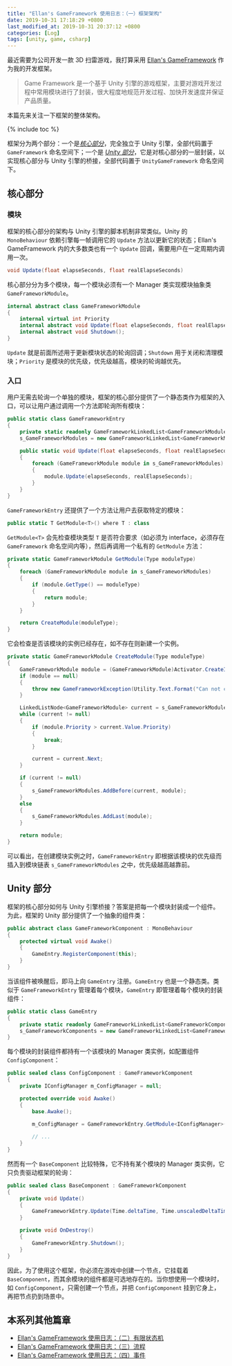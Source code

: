 ```yaml
---
title: "Ellan's GameFramework 使用日志：（一）框架架构"
date: 2019-10-31 17:18:29 +0800
last_modified_at: 2019-10-31 20:37:12 +0800
categories: [Log]
tags: [unity, game, csharp]
---
```


最近需要为公司开发一款 3D 扫雷游戏，我打算采用 [Ellan's GameFramework](https://gameframework.cn/) 作为我的开发框架。

> Game Framework 是一个基于 Unity 引擎的游戏框架，主要对游戏开发过程中常用模块进行了封装，很大程度地规范开发过程、加快开发速度并保证产品质量。

本篇先来关注一下框架的整体架构。

{% include toc %}

框架分为两个部分：一个是[*核心部分*](https://github.com/EllanJiang/GameFramework)，完全独立于 Unity 引擎，全部代码置于 `GameFramework` 命名空间下；一个是 [*Unity 部分*](https://github.com/EllanJiang/UnityGameFramework)，它是对核心部分的一层封装，以实现核心部分与 Unity 引擎的桥接，全部代码置于 `UnityGameFramework` 命名空间下。

## 核心部分

### 模块

框架的核心部分的架构与 Unity 引擎的脚本机制非常类似。Unity 的 `MonoBehaviour` 依赖引擎每一帧调用它的 `Update` 方法以更新它的状态；Ellan's GameFramework 内的大多数类也有一个 `Update` 回调，需要用户在一定周期内调用一次。

```c#
void Update(float elapseSeconds, float realElapseSeconds)
```

核心部分分为多个模块，每一个模块必须有一个 Manager 类实现模块抽象类 `GameFrameworkModule`。

```c#
internal abstract class GameFrameworkModule
{
    internal virtual int Priority
    internal abstract void Update(float elapseSeconds, float realElapseSeconds);
    internal abstract void Shutdown();
}
```

`Update` 就是前面所述用于更新模块状态的轮询回调；`Shutdown` 用于关闭和清理模块；`Priority` 是模块的优先级，优先级越高，模块的轮询越优先。

### 入口

用户无需去轮询一个单独的模块，框架的核心部分提供了一个静态类作为框架的入口，可以让用户通过调用一个方法即轮询所有模块：

```c#
public static class GameFrameworkEntry
{
    private static readonly GameFrameworkLinkedList<GameFrameworkModule> 
    s_GameFrameworkModules = new GameFrameworkLinkedList<GameFrameworkModule>();

    public static void Update(float elapseSeconds, float realElapseSeconds)
    {
        foreach (GameFrameworkModule module in s_GameFrameworkModules)
        {
            module.Update(elapseSeconds, realElapseSeconds);
        }
    }
}
```

`GameFrameworkEntry` 还提供了一个方法让用户去获取特定的模块：

```c#
public static T GetModule<T>() where T : class
```

`GetModule<T>` 会先检查模块类型 `T` 是否符合要求（如必须为 interface，必须存在 `GameFramework` 命名空间内等），然后再调用一个私有的 `GetModule` 方法：

```c#
private static GameFrameworkModule GetModule(Type moduleType)
{
    foreach (GameFrameworkModule module in s_GameFrameworkModules)
    {
        if (module.GetType() == moduleType)
        {
            return module;
        }
    }

    return CreateModule(moduleType);
}
```

它会检查是否该模块的实例已经存在，如不存在则新建一个实例。

```c#
private static GameFrameworkModule CreateModule(Type moduleType)
{
    GameFrameworkModule module = (GameFrameworkModule)Activator.CreateInstance(moduleType);
    if (module == null)
    {
        throw new GameFrameworkException(Utility.Text.Format("Can not create module '{0}'.", moduleType.FullName));
    }

    LinkedListNode<GameFrameworkModule> current = s_GameFrameworkModules.First;
    while (current != null)
    {
        if (module.Priority > current.Value.Priority)
        {
            break;
        }

        current = current.Next;
    }

    if (current != null)
    {
        s_GameFrameworkModules.AddBefore(current, module);
    }
    else
    {
        s_GameFrameworkModules.AddLast(module);
    }

    return module;
}
```

可以看出，在创建模块实例之时，`GameFrameworkEntry` 即根据该模块的优先级而插入到模块链表 `s_GameFrameworkModules` 之中，优先级越高越靠前。

## Unity 部分

框架的核心部分如何与 Unity 引擎桥接？答案是把每一个模块封装成一个组件。为此，框架的 Unity 部分提供了一个抽象的组件类：

```c#
public abstract class GameFrameworkComponent : MonoBehaviour
{
    protected virtual void Awake()
    {
        GameEntry.RegisterComponent(this);
    }
}
```

当该组件被唤醒后，即马上向 `GameEntry` 注册。`GameEntry` 也是一个静态类。类似于 `GameFrameworkEntry` 管理着每个模块，`GameEntry` 即管理着每个模块的封装组件：

```c#
public static class GameEntry
{
    private static readonly GameFrameworkLinkedList<GameFrameworkComponent> 
    s_GameFrameworkComponents = new GameFrameworkLinkedList<GameFrameworkComponent>();
}
```

每个模块的封装组件都持有一个该模块的 Manager 类实例，如配置组件 `ConfigComponent`：

```c#
public sealed class ConfigComponent : GameFrameworkComponent
{
    private IConfigManager m_ConfigManager = null;

    protected override void Awake()
    {
        base.Awake();

        m_ConfigManager = GameFrameworkEntry.GetModule<IConfigManager>();
        
        // ...
    }
}
```

然而有一个 `BaseComponent` 比较特殊，它不持有某个模块的 Manager 类实例，它只负责驱动框架的轮询：

```c#
public sealed class BaseComponent : GameFrameworkComponent
{
    private void Update()
    {
        GameFrameworkEntry.Update(Time.deltaTime, Time.unscaledDeltaTime);
    }

    private void OnDestroy()
    {
        GameFrameworkEntry.Shutdown();
    }
}
```

因此，为了使用这个框架，你必须在游戏中创建一个节点，它挂载着 `BaseComponent`，而其余模块的组件都是可选地存在的。当你想使用一个模块时，如 `ConfigComponent`，只需创建一个节点，并把 `ConfigComponent` 挂到它身上，再把节点扔到场景中。

## 本系列其他篇章

- [Ellan's GameFramework 使用日志：（二）有限状态机](/2019/10/31/ellan-s-gameframework-shi-yong-ri-zhi-er-you-xian-zhuang-tai-ji.html)
- [Ellan's GameFramework 使用日志：（三）流程](/2019/10/31/ellan-s-gameframework-shi-yong-ri-zhi-san-liu-cheng.html) 
- [Ellan's GameFramework 使用日志：（四）事件](/2019/10/31/ellan-s-gameframework-shi-yong-ri-zhi-si-shi-jian.html) 